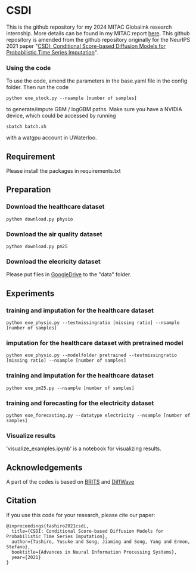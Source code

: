 # CSDI
This is the github repository for my 2024 MITAC Globalink research internship. More details can be found in my MITAC report [here](https://drive.google.com/file/d/1SOaU6ulxb3qH_NOvzx07tPIvh1_ddhzu/view?usp=sharing). This github repository is amended from the github repository originally for the NeurIPS 2021 paper "[CSDI: Conditional Score-based Diffusion Models for Probabilistic Time Series Imputation](https://arxiv.org/abs/2107.03502)".

### Using the code
To use the code, amend the parameters in the base.yaml file in the config folder. Then run the code 
```shell
python exe_stock.py --nsample [number of samples]
```
to generate/impute GBM / logGBM paths. Make sure you have a NVIDIA device, which could be accessed by running
```shell
sbatch batch.sh
```
with a watgpu account in UWaterloo. 

## Requirement
Please install the packages in requirements.txt

## Preparation
### Download the healthcare dataset 
```shell
python download.py physio
```
### Download the air quality dataset 
```shell
python download.py pm25
```

### Download the elecricity dataset 
Please put files in [GoogleDrive](https://drive.google.com/drive/folders/1krZQofLdeQrzunuKkLXy8L_kMzQrVFI_?usp=drive_link) to the "data" folder.

## Experiments 

### training and imputation for the healthcare dataset
```shell
python exe_physio.py --testmissingratio [missing ratio] --nsample [number of samples]
```

### imputation for the healthcare dataset with pretrained model
```shell
python exe_physio.py --modelfolder pretrained --testmissingratio [missing ratio] --nsample [number of samples]
```

### training and imputation for the healthcare dataset
```shell
python exe_pm25.py --nsample [number of samples]
```

### training and forecasting for the electricity dataset
```shell
python exe_forecasting.py --datatype electricity --nsample [number of samples]
```

### Visualize results
'visualize_examples.ipynb' is a notebook for visualizing results.

## Acknowledgements

A part of the codes is based on [BRITS](https://github.com/caow13/BRITS) and [DiffWave](https://github.com/lmnt-com/diffwave)

## Citation
If you use this code for your research, please cite our paper:

```
@inproceedings{tashiro2021csdi,
  title={CSDI: Conditional Score-based Diffusion Models for Probabilistic Time Series Imputation},
  author={Tashiro, Yusuke and Song, Jiaming and Song, Yang and Ermon, Stefano},
  booktitle={Advances in Neural Information Processing Systems},
  year={2021}
}
```
